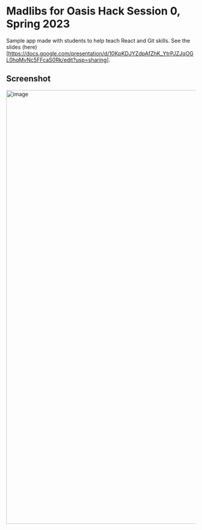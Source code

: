 # Madlibs for Oasis Hack Session 0, Spring 2023
Sample app made with students to help teach React and Git skills.
See the slides (here)[https://docs.google.com/presentation/d/10KpKDJYZdpAfZhK_YtrPJZJqOGL0hqMvNc5FFcaS0Rk/edit?usp=sharing].

## Screenshot
<img width="1151" alt="image" src="https://user-images.githubusercontent.com/57777918/212392044-ebb99527-98e1-4009-9e85-43119788e37b.png">
